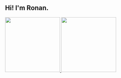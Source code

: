 <h2>Hi! I'm Ronan.</h2>

<div>
  <a href="https://github.com/roonank">
  <img height="180em" src="https://github-readme-stats.vercel.app/api?username=roonank&show_icons=true&theme=tokyonight"/>
  <img height="180em" src="https://github-readme-stats.vercel.app/api/top-langs/?username=roonank&layout=compact&theme=tokyonight"/>
</div>

